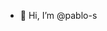 - 👋 Hi, I’m @pablo-s

<!---
pablo-s/pablo-s is a ✨ special ✨ repository because its `README.md` (this file) appears on your GitHub profile.
You can click the Preview link to take a look at your changes.
--->
